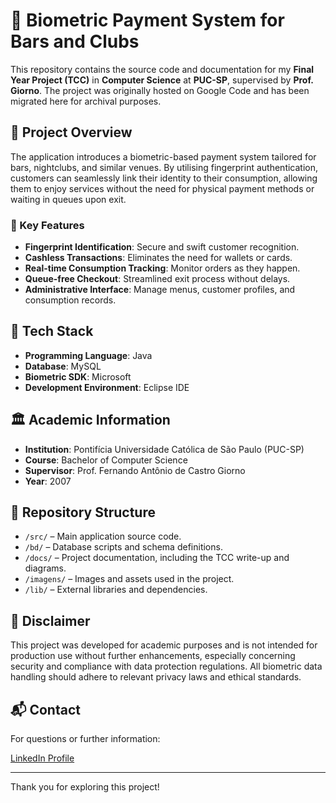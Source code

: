 # 🍻 Biometric Payment System for Bars and Clubs

This repository contains the source code and documentation for my **Final Year Project (TCC)** in **Computer Science** at **PUC-SP**, supervised by **Prof. Giorno**. The project was originally hosted on Google Code and has been migrated here for archival purposes.

## 🎯 Project Overview

The application introduces a biometric-based payment system tailored for bars, nightclubs, and similar venues. By utilising fingerprint authentication, customers can seamlessly link their identity to their consumption, allowing them to enjoy services without the need for physical payment methods or waiting in queues upon exit.

### 🔐 Key Features

- **Fingerprint Identification**: Secure and swift customer recognition.
- **Cashless Transactions**: Eliminates the need for wallets or cards.
- **Real-time Consumption Tracking**: Monitor orders as they happen.
- **Queue-free Checkout**: Streamlined exit process without delays.
- **Administrative Interface**: Manage menus, customer profiles, and consumption records.

## 🧪 Tech Stack

- **Programming Language**: Java
- **Database**: MySQL
- **Biometric SDK**: Microsoft
- **Development Environment**: Eclipse IDE

## 🏛️ Academic Information

- **Institution**: Pontifícia Universidade Católica de São Paulo (PUC-SP)
- **Course**: Bachelor of Computer Science
- **Supervisor**: Prof. Fernando Antônio de Castro Giorno
- **Year**: 2007

## 📂 Repository Structure

- `/src/` – Main application source code.
- `/bd/` – Database scripts and schema definitions.
- `/docs/` – Project documentation, including the TCC write-up and diagrams.
- `/imagens/` – Images and assets used in the project.
- `/lib/` – External libraries and dependencies.

## 🚧 Disclaimer

This project was developed for academic purposes and is not intended for production use without further enhancements, especially concerning security and compliance with data protection regulations. All biometric data handling should adhere to relevant privacy laws and ethical standards.

## 📬 Contact

For questions or further information:

[LinkedIn Profile](https://www.linkedin.com/in/jkmaeda)  

---

Thank you for exploring this project!
